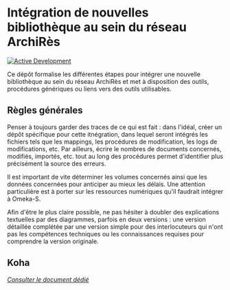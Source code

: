 # Intégration de nouvelles bibliothèque au sein du réseau ArchiRès

[![Active Development](https://img.shields.io/badge/Maintenance%20Level-Actively%20Developed-brightgreen.svg)](https://gist.github.com/cheerfulstoic/d107229326a01ff0f333a1d3476e068d)

Ce dépôt formalise les différentes étapes pour intégrer une nouvelle bibliothèque au sein du réseau ArchiRès et met à disposition des outils, procédures génériques ou liens vers des outils utilisables.

## Règles générales

Penser à toujours garder des traces de ce qui est fait : dans l'idéal, créer un dépôt spécifique pour cette itnégration, dans lequel seront intégrés les fichiers tels que les mappings, les procédures de modification, les logs de modifications, etc.
Par ailleurs, écrire le nombres de documents concernés, modifiés, importés, etc. tout au long des procédures permet d'identifier plus précisément la source des erreurs.

Il est important de vite déterminer les volumes concernés ainsi que les données concernées pour anticiper au mieux les délais.
Une attention particulière est à porter sur les ressources numériques qu'il faudrait intégrer à Omeka-S.

Afin d'être le plus claire possible, ne pas hésiter à doubler des explications textuelles par des diagrammes, parfois en deux versions : une version détaillée complétée par une version simple pour des interlocuteurs qui n'ont pas les compétences techniques ou les connaissances requises pour comprendre la version originale.

## Koha

_[Consulter le document dédié](./Koha.md)_